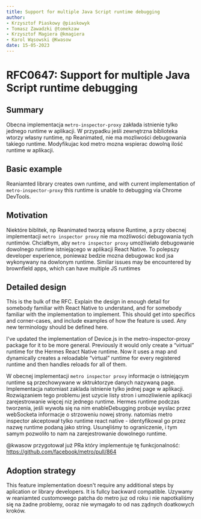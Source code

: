 ```yaml
---
title: Support for multiple Java Script runtime debugging
author:
- Krzysztof Piaskowy @piaskowyk
- Tomasz Zawadzki @tomekzaw
- Krzysztof Magiera @kmagiera
- Karol Wąsowski @Kwasow
date: 15-05-2023
---
```


# RFC0647: Support for multiple Java Script runtime debugging

## Summary

Obecna implementacja `metro-inspector-proxy` zakłada istnienie tylko jednego runtime w aplikacji. W przypadku jeśli zewnętrzna biblioteka wtorzy własny runtime, np Reanimated, nie ma mozliwości debugowania takiego runtime. Modyfikujac kod metro mozna wspierac dowolną ilość runtime w aplikacji.

## Basic example

Reaniamted library creates own runtime, and with current implementation of `metro-inspector-proxy` this runtime is unable to debugging via Chrome DevTools.

## Motivation

Niektóre biblitek, np Reanimated tworzą własne Runtime, a przy obecnej implementacji `metro inspector proxy` nie ma możliwości debugowania tych runtimów. Chciałbym, aby `metro inspector proxy` umożliwiało debugowanie dowolnego runtime istniejącego w aplikacji React Native. To polepszy developer experience, poniewaz bedzie mozna debugowac kod jsa wykonywany na dowlonym runtime. Similar issues may be encountered by brownfield apps, which can have multiple JS runtimes

## Detailed design

This is the bulk of the RFC. Explain the design in enough detail for somebody familiar with React Native to understand, and for somebody familiar with the implementation to implement. This should get into specifics and corner-cases, and include examples of how the feature is used. Any new terminology should be defined here.

I've updated the implementation of Device.js in the metro-inspector-proxy package for it to be more general. Previously it would only create a “virtual” runtime for the Hermes React Native runtime. Now it uses a map and dynamically creates a reloadable “virtual” runtime for every registered runtime and then handles reloads for all of them.

W obecnej implementacji `metro inspector proxy` informacje o istniejącym runtime są przechowywane w sktruktorzye danych nazywaną page. Implementacja natomiast zaklada istnienie tylko jednej page w aplikacji. Rozwiązaniem tego problemu jest uzycie listy stron i umozliwienie aplikacji zarejestrowanie więcej niz jednego runtime. Hermes runtime podczas tworzenia, jeśli wywoła się na nim enableDebugging probuje wyslac przez webSocketa informacje o strzoweniu nowej strony. natomias metro inspector akceptował tylko runtime react native - identyfikowal go przez nazwę runtime podaną jako string. Usunęliśmy to ograniczenie, i tym samym pozwoliło to nam na zarejestrowanie dowolnego runtime.

@kwasow przygotował już PRa który implementuje tę funkcjonalność: https://github.com/facebook/metro/pull/864

## Adoption strategy

This feature implementation doesn't require any additional steps by aplication or library developers. It is fullcy backward compatible. Uzywamy w reaniamted customowego patcha do metro juz od roku i nie napotkaliśmy się na żadne problemy, ooraz nie wymagało to od nas ządnych doatkowych kroków. 